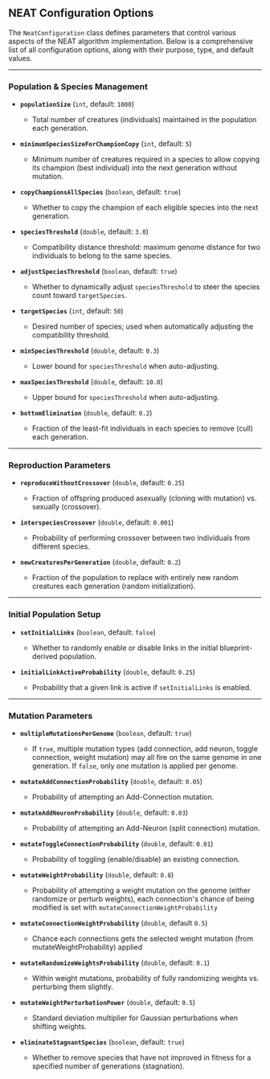 ## NEAT Configuration Options

The `NeatConfiguration` class defines parameters that control various aspects of the NEAT algorithm implementation.
Below is a comprehensive list of all configuration options, along with their purpose, type, and default values.

---

### Population & Species Management

* **`populationSize`** (`int`, default: `1000`)

    * Total number of creatures (individuals) maintained in the population each generation.

* **`minimumSpeciesSizeForChampionCopy`** (`int`, default: `5`)

    * Minimum number of creatures required in a species to allow copying its champion (best individual) into the next
      generation without mutation.

* **`copyChampionsAllSpecies`** (`boolean`, default: `true`)

    * Whether to copy the champion of each eligible species into the next generation.

* **`speciesThreshold`** (`double`, default: `3.0`)

    * Compatibility distance threshold: maximum genome distance for two individuals to belong to the same species.

* **`adjustSpeciesThreshold`** (`boolean`, default: `true`)

    * Whether to dynamically adjust `speciesThreshold` to steer the species count toward `targetSpecies`.

* **`targetSpecies`** (`int`, default: `50`)

    * Desired number of species; used when automatically adjusting the compatibility threshold.

* **`minSpeciesThreshold`** (`double`, default: `0.3`)

    * Lower bound for `speciesThreshold` when auto-adjusting.

* **`maxSpeciesThreshold`** (`double`, default: `10.0`)

    * Upper bound for `speciesThreshold` when auto-adjusting.

* **`bottomElimination`** (`double`, default: `0.2`)

    * Fraction of the least-fit individuals in each species to remove (cull) each generation.

---

### Reproduction Parameters

* **`reproduceWithoutCrossover`** (`double`, default: `0.25`)

    * Fraction of offspring produced asexually (cloning with mutation) vs. sexually (crossover).

* **`interspeciesCrossover`** (`double`, default: `0.001`)

    * Probability of performing crossover between two individuals from different species.

* **`newCreaturesPerGeneration`** (`double`, default: `0.2`)

    * Fraction of the population to replace with entirely new random creatures each generation (random initialization).

---

### Initial Population Setup

* **`setInitialLinks`** (`boolean`, default: `false`)

    * Whether to randomly enable or disable links in the initial blueprint-derived population.

* **`initialLinkActiveProbability`** (`double`, default: `0.25`)

    * Probability that a given link is active if `setInitialLinks` is enabled.

---

### Mutation Parameters

* **`multipleMutationsPerGenome`** (`boolean`, default: `true`)

    * If `true`, multiple mutation types (add connection, add neuron, toggle connection, weight mutation) may all fire
      on the same genome in one generation. If `false`, only one mutation is applied per genome.

* **`mutateAddConnectionProbability`** (`double`, default: `0.05`)

    * Probability of attempting an Add-Connection mutation.

* **`mutateAddNeuronProbability`** (`double`, default: `0.03`)

    * Probability of attempting an Add-Neuron (split connection) mutation.

* **`mutateToggleConnectionProbability`** (`double`, default: `0.01`)

    * Probability of toggling (enable/disable) an existing connection.

* **`mutateWeightProbability`** (`double`, default: `0.8`)

    * Probability of attempting a weight mutation on the genome (either randomize or perturb weights), each connection's
      chance of being modified is set with `mutateConnectionWeightProbability`

* **`mutateConnectionWeightProbability`** (`double`, default `0.5`)

    * Chance each connections gets the selected weight mutation (from mutateWeightProbability) applied

* **`mutateRandomizeWeightsProbability`** (`double`, default: `0.1`)

    * Within weight mutations, probability of fully randomizing weights vs. perturbing them slightly.

* **`mutateWeightPerturbationPower`** (`double`, default: `0.5`)

    * Standard deviation multiplier for Gaussian perturbations when shifting weights.

* **`eliminateStagnantSpecies`** (`boolean`, default: `true`)

    * Whether to remove species that have not improved in fitness for a specified number of generations (stagnation).
